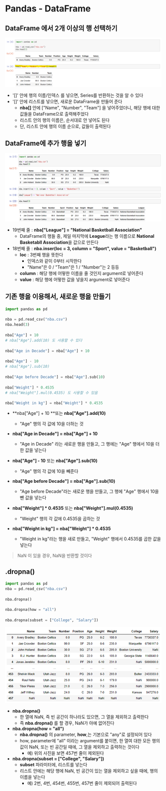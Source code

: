# Pandas - DataFrame



## DataFrame 에서 2개 이상의 행 선택하기

![image-20230502151100784](13_데이터분석_Pandas_Dataframe.assets/image-20230502151100784.png)

- '[]' 안에 행의 이름/인덱스 를 넣으면, Series를 반환하는 것을 알 수 있다
- '[]' 안에 리스트를 넣으면, 새로운 DataFrame을 만들어 준다
  - **nba[]** 안에 ["Name", "Number", "Team"] 을 넣어주었더니, 해당 행에 대한 값들을 DataFrame으로 출력해주었다
  - 리스트 안의 행의 이름은, 순서대로 안 넣어도 된다
  - 단, 리스트 안에 행의 이름 순으로, 값들이 출력된다





## DataFrame에 추가 행을 넣기

![image-20230502152537552](13_데이터분석_Pandas_Dataframe.assets/image-20230502152537552.png)



- 19번째 줄 : **nba["League"] = "National Basketball Association"**
  - DataFrame의 행들 중, 제일 마지막에 **League**라는 행 이름으로 **National Basketabll Association**을 값으로 만든다
- 18번째 줄 : **nba.inser(loc = 3, column = "Sport", value = "Basketball")**
  - **loc** : 3번째 행을 뜻한다
    - 인덱스와 같이 0부터 시작한다
    - "Name"은 0 / "Team"은 1 / "Number"는 2 등등
  - **column** : 해당 행에 어떻한 이름을 줄 것인지 argument로 넣어준다
  - **value** : 해당 행에 어떻한 값을 넣을지 argument로 넣어준다





## 기존 행을 이용해서, 새로운 행을 만들기

```python
import pandas as pd

nba = pd.read_csv("nba.csv")
nba.head(3)

nba["Age"] + 10
# nba["Age"].add(10) 도 사용할 수 있다

nba["Age in Decade"] = nba["Age"] + 10

nba["Age"] - 10
# nba["Age"].sub(10)

nba["Age before Decade"] = nba["Age"].sub(10)

nba["Weight"] * 0.4535
# nba["Weight"].mul(0.4535) 도 사용할 수 있음

nba["Weight in kg"] = nba["Weight"] * 0.4535
```

- **nba["Age"] + 10 **또는 **nba["Age"].add(10)**
  - "Age" 행의 각 값에 10을 더하는 것
- **nba["Age in Decade"] = nba["Age"] + 10**
  - "Age in Decade" 라는 새로운 행을 만들고, 그 행에는 "Age" 행에서 10을 더한 값을 넣는다

- **nba["Age"] - 10** 또는 **nba["Age"].sub(10)**
  - "Age" 행의 각 값에 10을 빼준다
- **nba["Age before Decade"] = nba["Age"].sub(10)**
  - "Age before Decade"라는 새로운 행을 만들고, 그 행에 "Age" 행에서 10을 뺀 값을 넣는다
- **nba["Weight"] * 0.4535** 또는 **nba["Weight"].mul(0.4535)**
  - "Weight" 행의 각 값에 0.4535을 곱하는 것
- **nba["Weight in kg"] = nba["Weight"] * 0.4535**
  - "Weight in kg"라는 행을 새로 만들고, "Weight" 행에서 0.4535를 곱한 값을 넣는다



> NaN 이 있을 경우, NaN을 반환할 것이다



## .dropna()

```python
import pandas as pd
nba = pd.read_csv("nba.csv")

nba.dropna()

nba.dropna(how = "all")

nba.dropna(subset = ["College", "Salary"])
```

![image-20230502170523305](13_데이터분석_Pandas_Dataframe.assets/image-20230502170523305.png)

- **nba.dropna()**
  - 한 열에 NaN, 즉 빈 공간이 하나라도 있으면, 그 열을 제외하고 출력한다
  - 즉 **nba.dropna()** 를 할 경우, NaN가 아예 없어진다
- **nba.dropna(how = "all")**
  - **nba.dropna()** 의 parameter, **how**,는 기본으로 "any"로 설정되어 있다
  - how, parameter에 "all" 이라는 argument를 붙이면, 한 열여 대한 모든 행의 값이 NaN, 또는 빈 공간일 때에, 그 열을 제외하고 출력하는 것이다
    - 예) 위의 사진을 보면 457번 줄이 제외된다
- **nba.dropna(subset = ["College", "Salary"])**
  - **subset** 파라미터에, 리스트를 넣는다
  - 리스트 안에는 해당 행에 NaN, 빈 공간이 있는 열을 제외하고 싶을 때에, 행의 이름을 넣는다
    - 예) 2번, 4번, 454번, 455번, 457번 줄이 제외되어 출력된다



